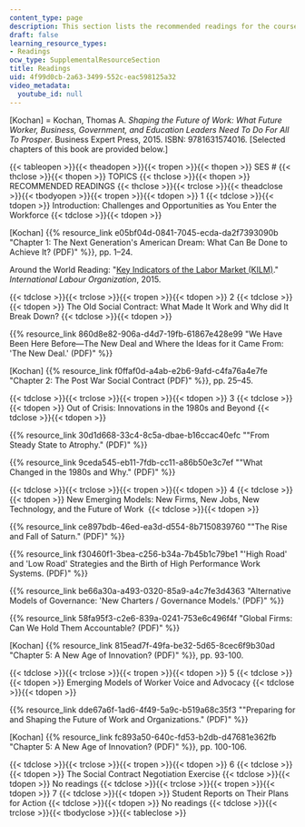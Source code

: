 ```yaml
---
content_type: page
description: This section lists the recommended readings for the course.
draft: false
learning_resource_types:
- Readings
ocw_type: SupplementalResourceSection
title: Readings
uid: 4f99d0cb-2a63-3499-552c-eac598125a32
video_metadata:
  youtube_id: null
---
```

\[Kochan\] = Kochan, Thomas A. _Shaping the Future of Work: What Future Worker, Business, Government, and Education Leaders Need To Do For All To Prosper_. Business Expert Press, 2015. ISBN: 9781631574016. \[Selected chapters of this book are provided below.\]

{{< tableopen >}}{{< theadopen >}}{{< tropen >}}{{< thopen >}}
SES #
{{< thclose >}}{{< thopen >}}
TOPICS
{{< thclose >}}{{< thopen >}}
RECOMMENDED READINGS
{{< thclose >}}{{< trclose >}}{{< theadclose >}}{{< tbodyopen >}}{{< tropen >}}{{< tdopen >}}
1
{{< tdclose >}}{{< tdopen >}}
Introduction: Challenges and Opportunities as You Enter the Workforce
{{< tdclose >}}{{< tdopen >}}

\[Kochan\] {{% resource_link e05bf04d-0841-7045-ecda-da2f7393090b "Chapter 1: The Next Generation's American Dream: What Can Be Done to Achieve It? (PDF)" %}}, pp. 1–24.

Around the World Reading: "[Key Indicators of the Labor Market (KILM)](http://www.ilo.org/global/about-the-ilo/newsroom/news/WCMS_423596/lang--en/index.htm)." _International Labour Organization_, 2015.

{{< tdclose >}}{{< trclose >}}{{< tropen >}}{{< tdopen >}}
2
{{< tdclose >}}{{< tdopen >}}
The Old Social Contract: What Made It Work and Why did It Break Down?
{{< tdclose >}}{{< tdopen >}}

{{% resource_link 860d8e82-906a-d4d7-19fb-61867e428e99 "We Have Been Here Before—The New Deal and Where the Ideas for it Came From: 'The New Deal.' (PDF)" %}}

\[Kochan\] {{% resource_link f0ffaf0d-a4ab-e2b6-9afd-c4fa76a4e7fe "Chapter 2: The Post War Social Contract (PDF)" %}}, pp. 25–45.

{{< tdclose >}}{{< trclose >}}{{< tropen >}}{{< tdopen >}}
3
{{< tdclose >}}{{< tdopen >}}
Out of Crisis: Innovations in the 1980s and Beyond
{{< tdclose >}}{{< tdopen >}}

{{% resource_link 30d1d668-33c4-8c5a-dbae-b16ccac40efc ""From Steady State to Atrophy." (PDF)" %}}

{{% resource_link 9ceda545-eb11-7fdb-cc11-a86b50e3c7ef ""What Changed in the 1980s and Why." (PDF)" %}}

{{< tdclose >}}{{< trclose >}}{{< tropen >}}{{< tdopen >}}
4
{{< tdclose >}}{{< tdopen >}}
New Emerging Models: New Firms, New Jobs, New Technology, and the Future of Work 
{{< tdclose >}}{{< tdopen >}}

{{% resource_link ce897bdb-46ed-ea3d-d554-8b7150839760 ""The Rise and Fall of Saturn." (PDF)" %}}

{{% resource_link f30460f1-3bea-c256-b34a-7b45b1c79be1 "'High Road' and 'Low Road' Strategies and the Birth of High Performance Work Systems. (PDF)" %}}

{{% resource_link be66a30a-a493-0320-85a9-a4c7fe3d4363 "Alternative Models of Governance: 'New Charters / Governance Models.' (PDF)" %}}

{{% resource_link 58fa95f3-c2e6-839a-0241-753e6c496f4f "Global Firms: Can We Hold Them Accountable? (PDF)" %}}

\[Kochan\] {{% resource_link 815ead7f-49fa-be32-5d65-8cec6f9b30ad "Chapter 5: A New Age of Innovation? (PDF)" %}}, pp. 93-100.

{{< tdclose >}}{{< trclose >}}{{< tropen >}}{{< tdopen >}}
5
{{< tdclose >}}{{< tdopen >}}
Emerging Models of Worker Voice and Advocacy
{{< tdclose >}}{{< tdopen >}}

{{% resource_link dde67a6f-1ad6-4f49-5a9c-b519a68c35f3 ""Preparing for and Shaping the Future of Work and Organizations." (PDF)" %}}

\[Kochan\] {{% resource_link fc893a50-640c-fd53-b2db-d47681e362fb "Chapter 5: A New Age of Innovation? (PDF)" %}}, pp. 100-106.

{{< tdclose >}}{{< trclose >}}{{< tropen >}}{{< tdopen >}}
6
{{< tdclose >}}{{< tdopen >}}
The Social Contract Negotiation Exercise
{{< tdclose >}}{{< tdopen >}}
No readings
{{< tdclose >}}{{< trclose >}}{{< tropen >}}{{< tdopen >}}
7
{{< tdclose >}}{{< tdopen >}}
Student Reports on Their Plans for Action
{{< tdclose >}}{{< tdopen >}}
No readings
{{< tdclose >}}{{< trclose >}}{{< tbodyclose >}}{{< tableclose >}}